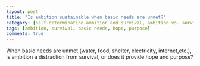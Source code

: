 ```yaml
---
layout: post
title: "Is ambition sustainable when basic needs are unmet?"
category: [self-determination-ambition and survival, ambition vs. survival]
tags: [ambition, survival, basic needs, hope, purpose]
comments: true
---
```


When basic needs are unmet (water, food, shelter, electricity, internet,etc.), is ambition a distraction from survival, or does it provide hope and purpose?

